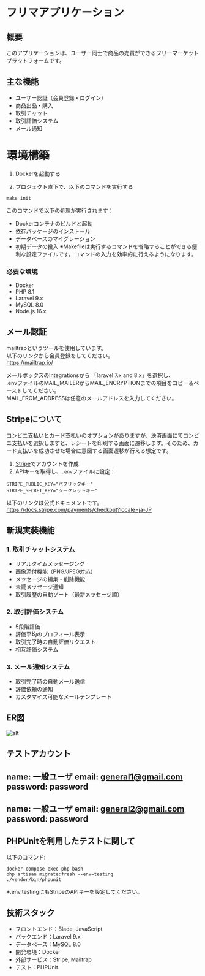 # フリマアプリケーション

## 概要
このアプリケーションは、ユーザー同士で商品の売買ができるフリーマーケットプラットフォームです。

## 主な機能
- ユーザー認証（会員登録・ログイン）
- 商品出品・購入
- 取引チャット
- 取引評価システム
- メール通知

# 環境構築

1. Dockerを起動する

2. プロジェクト直下で、以下のコマンドを実行する

```
make init
```
このコマンドで以下の処理が実行されます：
- Dockerコンテナのビルドと起動
- 依存パッケージのインストール
- データベースのマイグレーション
- 初期データの投入
※Makefileは実行するコマンドを省略することができる便利な設定ファイルです。コマンドの入力を効率的に行えるようになります。<br>


### 必要な環境
- Docker
- PHP 8.1
- Laravel 9.x
- MySQL 8.0
- Node.js 16.x

## メール認証
mailtrapというツールを使用しています。<br>
以下のリンクから会員登録をしてください。　<br>
https://mailtrap.io/

メールボックスのIntegrationsから 「laravel 7.x and 8.x」を選択し、　<br>
.envファイルのMAIL_MAILERからMAIL_ENCRYPTIONまでの項目をコピー＆ペーストしてください。　<br>
MAIL_FROM_ADDRESSは任意のメールアドレスを入力してください。　

## Stripeについて
コンビニ支払いとカード支払いのオプションがありますが、決済画面にてコンビニ支払いを選択しますと、レシートを印刷する画面に遷移します。そのため、カード支払いを成功させた場合に意図する画面遷移が行える想定です。<br>

1. [Stripe](https://stripe.com)でアカウントを作成
2. APIキーを取得し、`.env`ファイルに設定：
```
STRIPE_PUBLIC_KEY="パブリックキー"
STRIPE_SECRET_KEY="シークレットキー"
```

以下のリンクは公式ドキュメントです。<br>
https://docs.stripe.com/payments/checkout?locale=ja-JP

## 新規実装機能

### 1. 取引チャットシステム
- リアルタイムメッセージング
- 画像添付機能（PNG/JPEG対応）
- メッセージの編集・削除機能
- 未読メッセージ通知
- 取引履歴の自動ソート（最新メッセージ順）

### 2. 取引評価システム
- 5段階評価
- 評価平均のプロフィール表示
- 取引完了時の自動評価リクエスト
- 相互評価システム

### 3. メール通知システム
- 取引完了時の自動メール送信
- 評価依頼の通知
- カスタマイズ可能なメールテンプレート

## ER図
![alt](ER.png)

## テストアカウント
name: 一般ユーザ
email: general1@gmail.com
password: password
-------------------------
name: 一般ユーザ
email: general2@gmail.com
password: password
-------------------------

## PHPUnitを利用したテストに関して
以下のコマンド:
```
docker-compose exec php bash
php artisan migrate:fresh --env=testing
./vendor/bin/phpunit
```
※.env.testingにもStripeのAPIキーを設定してください。

## 技術スタック
- フロントエンド：Blade, JavaScript
- バックエンド：Laravel 9.x
- データベース：MySQL 8.0
- 開発環境：Docker
- 外部サービス：Stripe, Mailtrap
- テスト：PHPUnit
